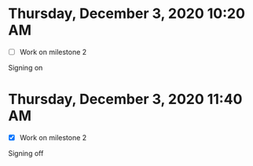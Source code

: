# Thursday, December 3, 2020 10:20 AM
- [ ] Work on milestone 2

Signing on

# Thursday, December 3, 2020 11:40 AM
- [X] Work on milestone 2

Signing off 